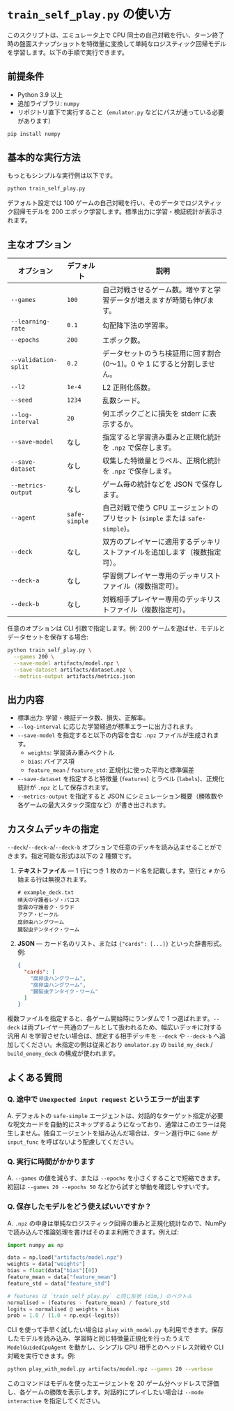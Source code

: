 # `train_self_play.py` の使い方

このスクリプトは、エミュレータ上で CPU 同士の自己対戦を行い、ターン終了時の盤面スナップショットを特徴量に変換して単純なロジスティック回帰モデルを学習します。以下の手順で実行できます。

## 前提条件

- Python 3.9 以上
- 追加ライブラリ: `numpy`
- リポジトリ直下で実行すること（`emulator.py` などにパスが通っている必要があります）

```bash
pip install numpy
```

## 基本的な実行方法

もっともシンプルな実行例は以下です。

```bash
python train_self_play.py
```

デフォルト設定では 100 ゲームの自己対戦を行い、そのデータでロジスティック回帰モデルを 200 エポック学習します。標準出力に学習・検証統計が表示されます。

## 主なオプション

| オプション | デフォルト | 説明 |
|-------------|------------|------|
| `--games` | `100` | 自己対戦させるゲーム数。増やすと学習データが増えますが時間も伸びます。 |
| `--learning-rate` | `0.1` | 勾配降下法の学習率。 |
| `--epochs` | `200` | エポック数。 |
| `--validation-split` | `0.2` | データセットのうち検証用に回す割合 (0～1)。0 や 1 にすると分割しません。 |
| `--l2` | `1e-4` | L2 正則化係数。 |
| `--seed` | `1234` | 乱数シード。 |
| `--log-interval` | `20` | 何エポックごとに損失を stderr に表示するか。 |
| `--save-model` | なし | 指定すると学習済み重みと正規化統計を `.npz` で保存します。 |
| `--save-dataset` | なし | 収集した特徴量とラベル、正規化統計を `.npz` で保存します。 |
| `--metrics-output` | なし | ゲーム毎の統計などを JSON で保存します。 |
| `--agent` | `safe-simple` | 自己対戦で使う CPU エージェントのプリセット (`simple` または `safe-simple`)。 |
| `--deck` | なし | 双方のプレイヤーに適用するデッキリストファイルを追加します（複数指定可）。 |
| `--deck-a` | なし | 学習側プレイヤー専用のデッキリストファイル（複数指定可）。 |
| `--deck-b` | なし | 対戦相手プレイヤー専用のデッキリストファイル（複数指定可）。 |

任意のオプションは CLI 引数で指定します。例: 200 ゲームを遊ばせ、モデルとデータセットを保存する場合:

```bash
python train_self_play.py \
  --games 200 \
  --save-model artifacts/model.npz \
  --save-dataset artifacts/dataset.npz \
  --metrics-output artifacts/metrics.json
```

## 出力内容

- 標準出力: 学習・検証データ数、損失、正解率。
- `--log-interval` に応じた学習経過が標準エラーに出力されます。
- `--save-model` を指定すると以下の内容を含む `.npz` ファイルが生成されます。
  - `weights`: 学習済み重みベクトル
  - `bias`: バイアス項
  - `feature_mean` / `feature_std`: 正規化に使った平均と標準偏差
- `--save-dataset` を指定すると特徴量 (`features`) とラベル (`labels`)、正規化統計が `.npz` として保存されます。
- `--metrics-output` を指定すると JSON にシミュレーション概要（勝敗数や各ゲームの最大スタック深度など）が書き出されます。

## カスタムデッキの指定

`--deck`/`--deck-a`/`--deck-b` オプションで任意のデッキを読み込ませることができます。指定可能な形式は以下の 2 種類です。

1. **テキストファイル** — 1 行につき 1 枚のカード名を記載します。空行と `#` から始まる行は無視されます。

   ```text
   # example_deck.txt
   晴天の守護者レゾ・パコス
   雲霧の守護者ク・ラウド
   アクア・ビークル
   腐卵虫ハングワーム
   臓裂虫テンタイク・ワーム
   ```

2. **JSON** — カード名のリスト、または `{"cards": [...]}` といった辞書形式。例:

   ```json
   {
     "cards": [
       "腐卵虫ハングワーム",
       "腐卵虫ハングワーム",
       "臓裂虫テンタイク・ワーム"
     ]
   }
   ```

複数ファイルを指定すると、各ゲーム開始時にランダムで 1 つ選ばれます。`--deck` は両プレイヤー共通のプールとして扱われるため、幅広いデッキに対する汎用 AI を学習させたい場合は、想定する相手デッキを `--deck` や `--deck-b` へ追加してください。未指定の側は従来どおり `emulator.py` の `build_my_deck` / `build_enemy_deck` の構成が使われます。

## よくある質問

### Q. 途中で `Unexpected input request` というエラーが出ます

A. デフォルトの `safe-simple` エージェントは、対話的なターゲット指定が必要な呪文カードを自動的にスキップするようになっており、通常はこのエラーは発生しません。独自エージェントを組み込んだ場合は、ターン進行中に `Game` が `input_func` を呼ばないよう配慮してください。

### Q. 実行に時間がかかります

A. `--games` の値を減らす、または `--epochs` を小さくすることで短縮できます。初回は `--games 20 --epochs 50` などから試すと挙動を確認しやすいです。

### Q. 保存したモデルをどう使えばいいですか？

A. `.npz` の中身は単純なロジスティック回帰の重みと正規化統計なので、NumPy で読み込んで推論処理を書けばそのまま利用できます。例えば:

```python
import numpy as np

data = np.load("artifacts/model.npz")
weights = data["weights"]
bias = float(data["bias"][0])
feature_mean = data["feature_mean"]
feature_std = data["feature_std"]

# features は `train_self_play.py` と同じ形状 (dim,) のベクトル
normalised = (features - feature_mean) / feature_std
logits = normalised @ weights + bias
prob = 1.0 / (1.0 + np.exp(-logits))
```

CLI を使って手早く試したい場合は `play_with_model.py` も利用できます。保存したモデルを読み込み、学習時と同じ特徴量正規化を行ったうえで `ModelGuidedCpuAgent` を動かし、シンプル CPU 相手とのヘッドレス対戦や CLI 対戦を実行できます。例:

```bash
python play_with_model.py artifacts/model.npz --games 20 --verbose
```

このコマンドはモデルを使ったエージェントを 20 ゲーム分ヘッドレスで評価し、各ゲームの勝敗を表示します。対話的にプレイしたい場合は `--mode interactive` を指定してください。

